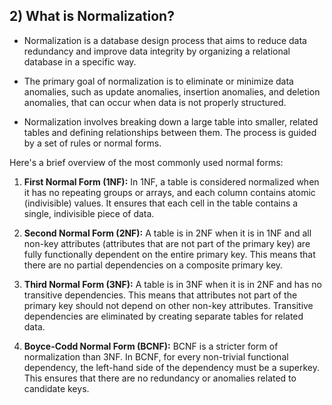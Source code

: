 ## 2) What is Normalization?

- Normalization is a database design process that aims to reduce data redundancy and improve data integrity by organizing a relational database in a specific way.

- The primary goal of normalization is to eliminate or minimize data anomalies, such as update anomalies, insertion anomalies, and deletion anomalies, that can occur when data is not properly structured.

- Normalization involves breaking down a large table into smaller, related tables and defining relationships between them. The process is guided by a set of rules or normal forms.

Here's a brief overview of the most commonly used normal forms:

1. **First Normal Form (1NF):** In 1NF, a table is considered normalized when it has no repeating groups or arrays, and each column contains atomic (indivisible) values. It ensures that each cell in the table contains a single, indivisible piece of data.

2. **Second Normal Form (2NF):** A table is in 2NF when it is in 1NF and all non-key attributes (attributes that are not part of the primary key) are fully functionally dependent on the entire primary key. This means that there are no partial dependencies on a composite primary key.

3. **Third Normal Form (3NF):** A table is in 3NF when it is in 2NF and has no transitive dependencies. This means that attributes not part of the primary key should not depend on other non-key attributes. Transitive dependencies are eliminated by creating separate tables for related data.

4. **Boyce-Codd Normal Form (BCNF):** BCNF is a stricter form of normalization than 3NF. In BCNF, for every non-trivial functional dependency, the left-hand side of the dependency must be a superkey. This ensures that there are no redundancy or anomalies related to candidate keys.
